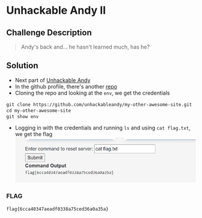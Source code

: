 # Unhackable Andy II

## Challenge Description
> Andy's back and... he hasn't learned much, has he?

## Solution
* Next part of [Unhackable Andy](../Unhackable%20Andy/readme.md)
* In the github profile, there's another [repo](https://github.com/unhackableandy/my-other-awesome-site)
* Cloning the repo and looking at the `env`, we get the credentials
```
git clone https://github.com/unhackableandy/my-other-awesome-site.git
cd my-other-awesome-site
git show env
```
* Logging in with the credentials and running `ls` and using `cat flag.txt`, we get the flag
![flag](image.png)

### FLAG
```
flag{6cca40347aeadf0338a75ced36a0a35a}
```